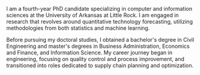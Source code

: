 
I am a fourth-year PhD candidate specializing in computer and information sciences at the University of Arkansas at Little Rock. I am engaged in research that revolves around quantitative technology forecasting, utilizing methodologies from both statistics and machine learning.

Before pursuing my doctoral studies, I obtained a bachelor's degree in Civil Engineering and master's degrees in Business Administration, Economics and Finance, and Information Science. My career journey began in engineering, focusing on quality control and process improvement, and transitioned into roles dedicated to supply chain planning and optimization.
